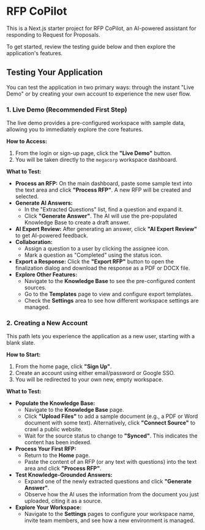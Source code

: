 # RFP CoPilot

This is a Next.js starter project for RFP CoPilot, an AI-powered assistant for responding to Request for Proposals.

To get started, review the testing guide below and then explore the application's features.

## Testing Your Application

You can test the application in two primary ways: through the instant "Live Demo" or by creating your own account to experience the new user flow.

### 1. Live Demo (Recommended First Step)

The live demo provides a pre-configured workspace with sample data, allowing you to immediately explore the core features.

**How to Access:**
1.  From the login or sign-up page, click the **"Live Demo"** button.
2.  You will be taken directly to the `megacorp` workspace dashboard.

**What to Test:**
*   **Process an RFP:** On the main dashboard, paste some sample text into the text area and click **"Process RFP"**. A new RFP will be created and selected.
*   **Generate AI Answers:**
    *   In the "Extracted Questions" list, find a question and expand it.
    *   Click **"Generate Answer"**. The AI will use the pre-populated Knowledge Base to create a draft answer.
*   **AI Expert Review:** After generating an answer, click **"AI Expert Review"** to get AI-powered feedback.
*   **Collaboration:**
    *   Assign a question to a user by clicking the assignee icon.
    *   Mark a question as "Completed" using the status icon.
*   **Export a Response:** Click the **"Export RFP"** button to open the finalization dialog and download the response as a PDF or DOCX file.
*   **Explore Other Features:**
    *   Navigate to the **Knowledge Base** to see the pre-configured content sources.
    *   Go to the **Templates** page to view and configure export templates.
    *   Check the **Settings** area to see how different workspace settings are managed.


### 2. Creating a New Account

This path lets you experience the application as a new user, starting with a blank slate.

**How to Start:**
1.  From the home page, click **"Sign Up"**.
2.  Create an account using either email/password or Google SSO.
3.  You will be redirected to your own new, empty workspace.

**What to Test:**
*   **Populate the Knowledge Base:**
    *   Navigate to the **Knowledge Base** page.
    *   Click **"Upload Files"** to add a sample document (e.g., a PDF or Word document with some text). Alternatively, click **"Connect Source"** to crawl a public website.
    *   Wait for the source status to change to **"Synced"**. This indicates the content has been indexed.
*   **Process Your First RFP:**
    *   Return to the **Home** page.
    *   Paste the content of an RFP (or any text with questions) into the text area and click **"Process RFP"**.
*   **Test Knowledge-Grounded Answers:**
    *   Expand one of the newly extracted questions and click **"Generate Answer"**.
    *   Observe how the AI uses the information from the document you just uploaded, citing it as a source.
*   **Explore Your Workspace:**
    *   Navigate to the **Settings** pages to configure your workspace name, invite team members, and see how a new environment is managed.
